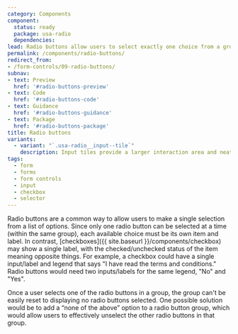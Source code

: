 ```yaml
---
category: Components
component:
  status: ready
  package: usa-radio
  dependencies:
lead: Radio buttons allow users to select exactly one choice from a group.
permalink: /components/radio-buttons/
redirect_from:
- /form-controls/09-radio-buttons/
subnav:
- text: Preview
  href: '#radio-buttons-preview'
- text: Code
  href: '#radio-buttons-code'
- text: Guidance
  href: '#radio-buttons-guidance'
- text: Package
  href: '#radio-buttons-package'
title: Radio buttons
variants:
  - variant: "`.usa-radio__input--tile`"
    description: Input tiles provide a larger interaction area and neatly group the label with the form control for readability. They’re useful in application forms and questionnaires, but may not be recommended when they create clutter on the page.
tags:
  - form
  - forms
  - form controls
  - input
  - checkbox
  - selector
---
```


Radio buttons are a common way to allow users to make a single selection from a list of options. Since only one radio button can be selected at a time (within the same group), each available choice must be its own item and label. In contrast, [checkboxes]({{ site.baseurl }}/components/checkbox) may show a single label, with the checked/unchecked status of the item meaning opposite things. For example, a checkbox could have a single input/label and legend that says "I have read the terms and conditions." Radio buttons would need two inputs/labels for the same legend, "No" and "Yes".

Once a user selects one of the radio buttons in a group, the group can't be easily reset to displaying no radio buttons selected. One possible solution would be to add a “none of the above” option to a radio button group, which would allow users to effectively unselect the other radio buttons in that group.

